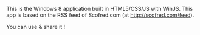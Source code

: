 This is the Windows 8 application built in HTML5/CSS/JS with WinJS. This app is based on the RSS feed of Scofred.com (at http://scofred.com/feed).

You can use & share it !